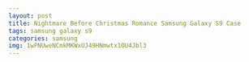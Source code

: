 ```yaml
---
layout: post
title: Nightmare Before Christmas Romance Samsung Galaxy S9 Case
tags: samsung galaxy s9
categories: samsung
img: 1wPNUweNCmkMKWxUJ49HNmwtx1OU4Jbl3
---
```

